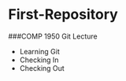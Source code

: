 First-Repository
================

###COMP 1950 Git Lecture
* Learning Git
* Checking In
* Checking Out
